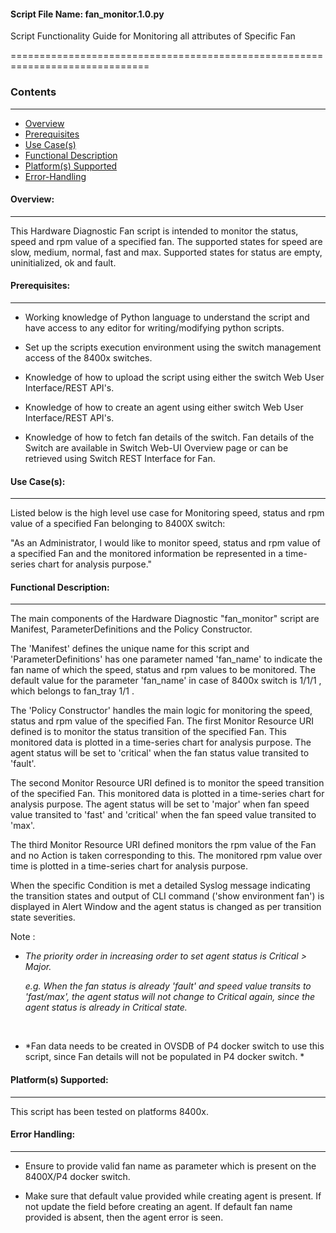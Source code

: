 #### Script File Name: fan\_monitor.1.0.py

Script Functionality Guide for Monitoring all attributes of Specific Fan

==============================================================================

### Contents

------------------------------------------------------------------------------
- [Overview](#Overview)
- [Prerequisites](#Prerequisites)
- [Use Case(s)](#Use_Case)
- [Functional Description](#Functional_Description)
- [Platform(s) Supported](#Platforms_Supported)
- [Error-Handling](#Error-Handling)


<a id='Overview'></a>
#### Overview:

------------------------------------------------------------------------------

This Hardware Diagnostic Fan script is intended to monitor the status,
speed and rpm value of a specified fan. The supported states for speed
are slow, medium, normal, fast and max. Supported states for status are
empty, uninitialized, ok and fault.

<a id='Prerequisites'></a>
#### Prerequisites:
------------------------------------------------------------------------------

- Working knowledge of Python language to understand the script and have 
access to any editor for writing/modifying python scripts.

- Set up the scripts execution environment using the switch management access 
of the 8400x switches.

- Knowledge of how to upload the script using either the switch Web User 
Interface/REST API's.

- Knowledge of how to create an agent using either switch Web User 
Interface/REST API's.

- Knowledge of how to fetch fan details of the switch. Fan details of the 
Switch are available in Switch Web-UI Overview page or can be retrieved using 
Switch REST Interface for Fan. 

<a id='Use_Case'/></a>
#### Use Case(s):

------------------------------------------------------------------------------

Listed below is the high level use case for Monitoring speed, status and
rpm value of a specified Fan belonging to 8400X switch:

"As an Administrator, I would like to monitor speed, status and rpm
value of a specified Fan and the monitored information be represented in
a time-series chart for analysis purpose."

<a id='Functional_Description'/></a>
#### Functional Description:

------------------------------------------------------------------------------

The main components of the Hardware Diagnostic "fan\_monitor" script are
Manifest, ParameterDefinitions and the Policy Constructor.

The 'Manifest' defines the unique name for this script and
'ParameterDefinitions' has one parameter named 'fan\_name' to indicate
the fan name of which the speed, status and rpm values to be monitored.
The default value for the parameter 'fan\_name' in case of 8400x switch
is 1/1/1 , which belongs to fan\_tray 1/1 .

The 'Policy Constructor' handles the main logic for monitoring the
speed, status and rpm value of the specified Fan. The first Monitor
Resource URI defined is to monitor the status transition of the
specified Fan. This monitored data is plotted in a time-series chart for
analysis purpose. The agent status will be set to 'critical' when the
fan status value transited to 'fault'.

The second Monitor Resource URI defined is to monitor the speed
transition of the specified Fan. This monitored data is plotted in a
time-series chart for analysis purpose. The agent status will be set to
'major' when fan speed value transited to 'fast' and 'critical' when the
fan speed value transited to 'max'.

The third Monitor Resource URI defined monitors the rpm value of the Fan
and no Action is taken corresponding to this. The monitored rpm value
over time is plotted in a time-series chart for analysis purpose.

When the specific Condition is met a detailed Syslog message indicating
the transition states and output of CLI command ('show environment fan')
is displayed in Alert Window and the agent status is changed as per
transition state severities.

Note :

- *The priority order in increasing order to set agent status is 
Critical &gt; Major.*

 	*e.g. When the fan status is already 'fault' and speed value transits
 	to 'fast/max', the agent status will not change to Critical again,
 	since the agent status is already in Critical state.*

  

- *Fan data needs to be created in OVSDB of P4 docker switch to use
  this script, since Fan details will not be populated in P4
  docker switch. *

<a id='Platforms_Supported'/></a>
#### Platform(s) Supported:

------------------------------------------------------------------------------
This script has been tested on platforms 8400x.

<a id='Error-Handling'/></a>
#### Error Handling:

------------------------------------------------------------------------------

- Ensure to provide valid fan name as parameter which is present on
  the 8400X/P4 docker switch.

- Make sure that default value provided while creating agent
  is present. If not update the field before creating an agent. If
  default fan name provided is absent, then the agent error is seen.